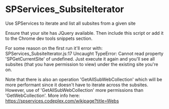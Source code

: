 # SPServices_SubsiteIterator
Use SPServices to iterate and list all subsites from a given site

Ensure that your site has JQuery available. Then include this script or add it to the Chrome dev tools snippets section. 

For some reason on the first run it'll error with: SPServices_SubsiteIterator.js:17 Uncaught TypeError: Cannot read property 'SPGetCurrentSite' of undefined. Just execute it again and you'll see all subsites (that you have permission to view) under the existing site you're on. 

Note that there is also an operation 'GetAllSubWebCollection' which will be more performant since it doesn't have to iterate across the subsites. However, use of 'GetAllSubWebCollection' more permissions than 'GetWebCollection'. More info here: https://spservices.codeplex.com/wikipage?title=Webs
